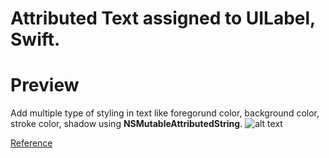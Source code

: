 # Attributed Text assigned to UILabel, Swift.

# Preview 
Add multiple type of styling in text like foregorund color, background color, stroke color, shadow using **NSMutableAttributedString**.
![alt text](https://github.com/shubham14896/attributed-text/blob/master/Attributed-text.png)

[Reference](https://developer.apple.com/documentation/foundation/nsattributedstring/key)
